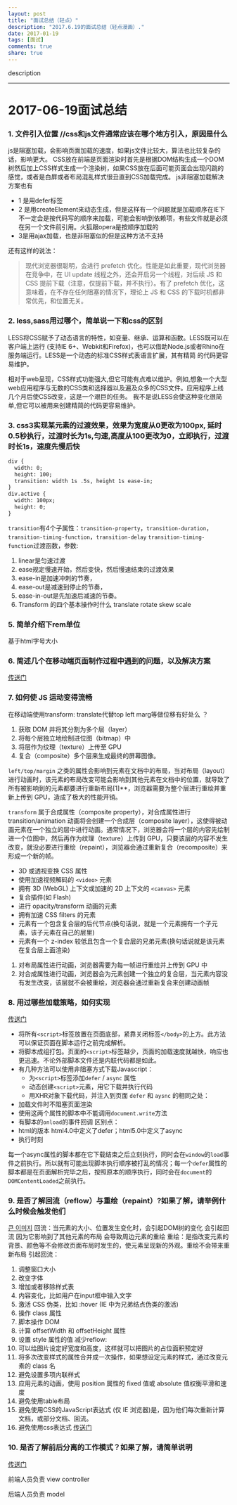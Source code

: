 ```yaml
---
layout: post
title: "面试总结（轻点）"
description: "2017.6.19的面试总结（轻点漫画）."
date: 2017-01-19
tags: [面试]
comments: true
share: true
---
```


description

--- 

# 2017-06-19面试总结

### 1. 文件引入位置 //css和js文件通常应该在哪个地方引入，原因是什么

js是阻塞加载，会影响页面加载的速度，如果js文件比较大，算法也比较复杂的话，影响更大。
CSS放在前端是页面渲染时首先是根据DOM结构生成一个DOM树然后加上CSS样式生成一个渲染树，如果CSS放在后面可能页面会出现闪跳的感觉，或者是白屏或者布局混乱样式很丑直到CSS加载完成。
js非阻塞加载解决方案也有
* 1 是用defer标签
* 2 是用createElement来动态生成，但是这样有一个问题就是加载顺序在IE下不一定会是按代码写的顺序来加载，可能会影响到依赖项，有些文件就是必须在另一个文件前引用。火狐跟opera是按顺序加载的
* 3是用ajax加载，也是非阻塞似的但是这种方法不支持

还有这样的说法：
> 现代浏览器很聪明，会进行 prefetch 优化。性能是如此重要，现代浏览器在竞争中，在 UI update 线程之外，还会开启另一个线程，对后续 JS 和 CSS 提前下载（注意，仅提前下载，并不执行）。有了 prefetch 优化，这意味着，在不存在任何阻塞的情况下，理论上 JS 和 CSS 的下载时机都非常优先，和位置无关。

### 2. less,sass用过哪个，简单说一下和css的区别

LESS将CSS赋予了动态语言的特性，如变量、继承、运算和函数。LESS既可以在客户端上运行 (支持IE 6+、Webkit和Firefox)，也可以借助Node.js或者Rhino在服务端运行。LESS是一个动态的标准CSS样式表语言扩展，其有精简 的代码更容易维护。

相对于web呈现，CSS样式功能强大,但它可能有点难以维护。例如,想象一个大型web应用程序与无数的CSS类和选择器以及遍及众多的CSS文件。应用程序上线几个月后使CSS改变，这是一个艰巨的任务。 我不是说LESS会使这种变化很简单,但它可以被用来创建精简的代码更容易维护。

### 3. css3实现某元素的过渡效果，效果为宽度从0更改为100px, 延时0.5秒执行，过渡时长为1s,匀速,高度从100更改为0，立即执行，过渡时长1s，速度先慢后快
```html
div {
  width: 0;
  height: 100;
  transition: width 1s .5s, height 1s ease-in;
}
div.active {
  width: 100px;
  height: 0;
}
```

`transition`有4个子属性：`transition-property`，`transition-duration`，`transition-timing-function`，`transition-delay`
`transition-timing-function`过渡函数，参数:
1.  linear是匀速过渡
2.  ease规定慢速开始，然后变快，然后慢速结束的过渡效果
3.  ease-in是加速冲刺的节奏，
4.  ease-out是减速到停止的节奏，
5.  ease-in-out是先加速后减速的节奏。
4.  Transform 的四个基本操作时什么
    translate rotate skew scale

### 5. 简单介绍下rem单位

基于html字号大小

### 6. 简述几个在移动端页面制作过程中遇到的问题，以及解决方案

[传送门](http://www.mahaixiang.cn/ydseo/1529.html)

### 7. 如何使 JS 运动变得流畅

在移动端使用transform: translate代替top left marg等做位移有好处么 ？
1.  获取 DOM 并将其分割为多个层（layer）
2.  将每个层独立地绘制进位图（bitmap）中
3.  将层作为纹理（texture）上传至 GPU
4.  复合（composite）多个层来生成最终的屏幕图像。

`left/top/margin` 之类的属性会影响到元素在文档中的布局，当对布局（layout）进行动画时，该元素的布局改变可能会影响到其他元素在文档中的位置，就导致了所有被影响到的元素都要进行重新布局[1]**，浏览器需要为整个层进行重绘并重新上传到 GPU，造成了极大的性能开销。

`transform` 属于合成属性（composite property），对合成属性进行 transition/animation 动画将会创建一个合成层（composite layer），这使得被动画元素在一个独立的层中进行动画。通常情况下，浏览器会将一个层的内容先绘制进一个位图中，然后再作为纹理（texture）上传到 GPU，只要该层的内容不发生改变，就没必要进行重绘（repaint），浏览器会通过重新复合（recomposite）来形成一个新的帧。
- 3D 或透视变换 CSS 属性
- 使用加速视频解码的 `<video>` 元素
- 拥有 3D (WebGL) 上下文或加速的 2D 上下文的 `<canvas>` 元素
- 复合插件(如 Flash)
- 进行 opacity/transform 动画的元素
- 拥有加速 CSS filters 的元素
- 元素有一个包含复合层的后代节点(换句话说，就是一个元素拥有一个子元素，该子元素在自己的层里)
- 元素有一个 z-index 较低且包含一个复合层的兄弟元素(换句话说就是该元素在复合层上面渲染)
1.  对布局属性进行动画，浏览器需要为每一帧进行重绘并上传到 GPU 中
2.  对合成属性进行动画，浏览器会为元素创建一个独立的复合层，当元素内容没有发生改变，该层就不会被重绘，浏览器会通过重新复合来创建动画帧

### 8. 用过哪些加载策略，如何实现

[传送门](http://www.cnblogs.com/coco1s/p/4010310.html)
-   将所有`<script>`标签放置在页面底部，紧靠关闭标签`</body>`的上方。此方法可以保证页面在脚本运行之前完成解析。
-   将脚本成组打包。页面的`<script>`标签越少，页面的加载速度就越快，响应也更迅速。不论外部脚本文件还是内联代码都是如此。
-   有几种方法可以使用非阻塞方式下载Javascript：
    -   为`<script>`标签添加`defer` / `async` 属性
    -   动态创建`<script>`元素，用它下载并执行代码
    -   用XHR对象下载代码，并注入到页面
`defer` 和 `aysnc` 的相同之处：
-   加载文件时不阻塞页面渲染
-   使用这两个属性的脚本中不能调用`document.write`方法
-   有脚本的`onload`的事件回调
区别点：
-   html的版本  html4.0中定义了defer；html5.0中定义了async
-   执行时刻

每一个async属性的脚本都在它下载结束之后立刻执行，同时会在`window`的`load`事件之前执行。所以就有可能出现脚本执行顺序被打乱的情况；每一个`defer`属性的脚本都是在页面解析完毕之后，按照原本的顺序执行，同时会在`document`的`DOMContentLoaded`之前执行。

### 9. 是否了解回流（reflow）与重绘（repaint）?如果了解，请举例什么时候会触发他们

[큰 이미지](http://www.css88.com/archives/4996)
回流：当元素的大小、位置发生变化时，会引起DOM树的变化 会引起回流 因为它影响到了其他元素的布局 会导致周边元素的重绘
重绘：是指改变元素的背景、颜色等不会修改页面布局时发生的，使元素呈现新的外观。重绘不会带来重新布局
引起回流：
1.  调整窗口大小
2.  改变字体
3.  增加或者移除样式表
4.  内容变化，比如用户在input框中输入文字
5.  激活 CSS 伪类，比如 :hover (IE 中为兄弟结点伪类的激活)
6.  操作 class 属性
7.  脚本操作 DOM
8.  计算 offsetWidth 和 offsetHeight 属性
9.  设置 style 属性的值 
减少reflow: 
1.  可以给图片设定好宽度和高度，这样就可以把图片的占位面积预定好
2.  将多次改变样式的属性合并成一次操作，如果想设定元素的样式，通过改变元素的 class 名
3.  避免设置多项内联样式
4.  应用元素的动画，使用 position 属性的 fixed 值或 absolute 值权衡平滑和速度
5.  避免使用table布局
6.  避免使用CSS的JavaScript表达式 (仅 IE 浏览器)是，因为他们每次重新计算文档，或部分文档、回流。
7.  避免使用css表达式
    [传送门](http://www.zhangxinxu.com/wordpress/2010/01/%E5%9B%9E%E6%B5%81%E4%B8%8E%E9%87%8D%E7%BB%98%EF%BC%9Acss%E6%80%A7%E8%83%BD%E8%AE%A9javascript%E5%8F%98%E6%85%A2%EF%BC%9F/)

### 10. 是否了解前后分离的工作模式？如果了解，请简单说明

[传送门](http://www.cnblogs.com/Leo_wl/p/6059369.html)

前端人员负责 view controller

后端人员负责 model

